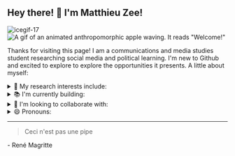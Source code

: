 ## Hey there! 👋 I'm Matthieu Zee!

![icegif-17](https://github.com/user-attachments/assets/ed8613f5-368d-4638-82d9-8124148aaea4)
![A gif of an animated anthropomorphic apple waving. It reads "Welcome!" ]([URL-to-your-GIF](https://github.com/user-attachments/assets/ed8613f5-368d-4638-82d9-8124148aaea4))

Thanks for visiting this page! I am a communications and media studies student researching social media and political learning. I'm new to Github and excited to explore to explore the opportunities it presents. A little about myself:

<details> 
  <summary> 🧐 My research interests include: 
  </summary>
  include new modes of sociological propaganda and the cultural consumption of politics online.
</details>
<details> <summary> 📚 I'm currently building: </summary> a foundation in text analysis in Python, which I hope to sue as a tool in my research.</details>
<details> <summary> 🤝 I'm looking to collaborate with:</summary>peers intersted in text analysis for social science research.</details>
<details> <summary> 😄 Pronouns:</summary>he/him</details>

<!--
**matthieuzee/matthieuzee** is a ✨ _special_ ✨ repository because its `README.md` (this file) appears on your GitHub profile.

Here are some ideas to get you started:

- 🔭 I’m currently working on ...
- 🌱 I’m currently learning ...
- 👯 I’m looking to collaborate on ...
- 🤔 I’m looking for help with ...
- 💬 Ask me about ...
- 📫 How to reach me: ...
- ⚡ Fun fact: ...
-->

---
> Ceci n'est pas une pipe
> 
\- René Magritte
